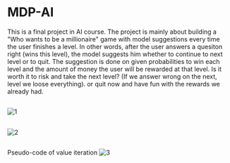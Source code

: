 # MDP-AI
This is a final project in AI course.
The project is mainly about building a "Who wants to be a millionaire" game with model suggestions every time the user finishes a level.
In other words, after the user answers a quesiton right (wins this level), the model suggests him whether to continue to next level or to quit.
The suggestion is done on given probabilities to win each level and the amount of money the user will be rewarded at that level.
Is it worth it to risk and take the next level? (If we answer wrong on the next, level we loose everything). or quit now and have fun with the rewards we already had.  

##
![1](https://user-images.githubusercontent.com/39953455/156616927-4f995e39-c932-4e4f-aa7d-9fced9b7064d.png)
##
![2](https://user-images.githubusercontent.com/39953455/156616938-a31a833d-48a6-4d8f-9549-ee17da0b09c7.png)
##
Pseudo-code of value iteration
![3](https://user-images.githubusercontent.com/39953455/156616952-4f3abc58-6345-47d8-b399-9123a13a4f73.png)
